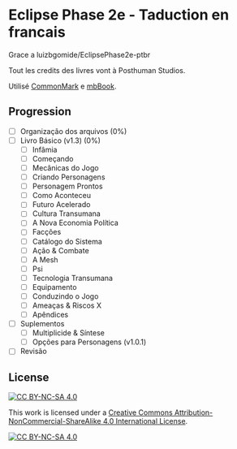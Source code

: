 # Eclipse Phase 2e - Taduction en francais

Grace a luizbgomide/EclipsePhase2e-ptbr

Tout les credits des livres vont à  Posthuman Studios.

Utilisé [CommonMark](https://commonmark.org/) e [mbBook](https://github.com/rust-lang/mdBook).


## Progression

- [ ] Organização dos arquivos (0%)
- [ ] Livro Básico (v1.3) (0%)
  - [ ] Infâmia
  - [ ] Começando
  - [ ] Mecânicas do Jogo
  - [ ] Criando Personagens
  - [ ] Personagem Prontos
  - [ ] Como Aconteceu
  - [ ] Futuro Acelerado
  - [ ] Cultura Transumana
  - [ ] A Nova Economia Política
  - [ ] Facções
  - [ ] Catálogo do Sistema
  - [ ] Ação & Combate
  - [ ] A Mesh
  - [ ] Psi
  - [ ] Tecnologia Transumana
  - [ ] Equipamento
  - [ ] Conduzindo o Jogo
  - [ ] Ameaças & Riscos X
  - [ ] Apêndices
- [ ] Suplementos
  - [ ] Multiplicide & Síntese
  - [ ] Opções para Personagens (v1.0.1)
- [ ] Revisão

## License

[![CC BY-NC-SA 4.0][cc-by-nc-sa-shield]][cc-by-nc-sa]

This work is licensed under a [Creative Commons Attribution-NonCommercial-ShareAlike 4.0 International License][cc-by-nc-sa].

[![CC BY-NC-SA 4.0][cc-by-nc-sa-image]][cc-by-nc-sa]

[cc-by-nc-sa]: http://creativecommons.org/licenses/by-nc-sa/4.0/
[cc-by-nc-sa-image]: https://licensebuttons.net/l/by-nc-sa/4.0/88x31.png
[cc-by-nc-sa-shield]: https://img.shields.io/badge/License-CC%20BY--NC--SA%204.0-lightgrey.svg
